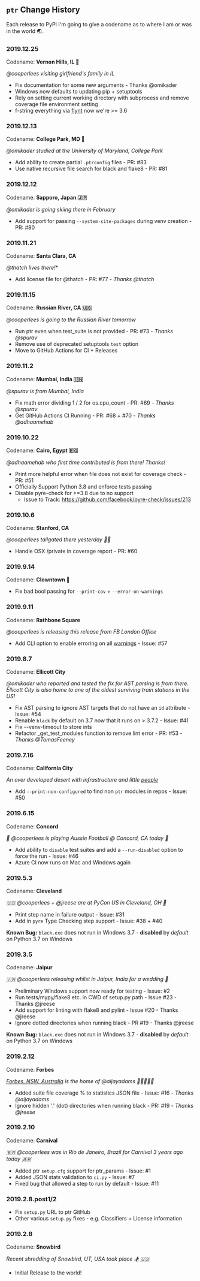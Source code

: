 ## `ptr` Change History

Each release to PyPI I'm going to give a codename as to where I am or was in the world 🌏.

### 2019.12.25

Codename: **Vernon Hills, IL 🎅**

*@cooperlees visiting girlfriend's family in IL*

- Fix documentation for some new arguments - Thanks @omikader
- Windows now defaults to updating pip + setuptools
- Rely on setting current working directory with subprocess and remove coverage file environment setting
- f-string everything via [flynt](https://pypi.org/project/flynt/) now we're >= 3.6

### 2019.12.13

Codename: **College Park, MD 🐢**

*@omikader studied at the University of Maryland, College Park*

- Add ability to create partial `.ptrconfig` files - PR: #83
- Use native recursive file search for black and flake8 - PR: #81

### 2019.12.12

Codename: **Sapporo, Japan 🇯🇵**

*@omikader is going skiing there in February*

- Add support for passing `--system-site-packages` during venv creation - PR: #80

### 2019.11.21

Codename: **Santa Clara, CA**

*@thatch lives there!**

- Add license file for @thatch - PR: #77 - *Thanks @thatch*

### 2019.11.15

Codename: **Russian River, CA 🇺🇸**

*@cooperlees is going to the Russian River tomorrow*

- Run ptr even when test_suite is not provided - PR: #73 - *Thanks @spurav*
- Remove use of deprecated setuptools `test` option
- Move to GitHub Actions for CI + Releases

### 2019.11.2

Codename: **Mumbai, India 🇮🇳**

*@spurav is from Mumbai, India*

- Fix math error dividing 1 / 2 for os.cpu_count - PR: #69 - *Thanks @spurav*
- Get GitHub Actions CI Running - PR: #68 + #70 - *Thanks @adhaamehab*

### 2019.10.22

Codename: **Cairo, Egypt 🇪🇬**

*@adhaamehab who first time contributed is from there! Thanks!*

- Print more helpful error when file does not exist for coverage check - PR: #51
- Officially Support Python 3.8 and enforce tests passing
- Disable pyre-check for >=3.8 due to no support
  - Issue to Track: https://github.com/facebook/pyre-check/issues/213

### 2019.10.6

Codename: **Stanford, CA**

*@cooperlees tailgated there yesterday 🚐🏈*

- Handle OSX /private in coverage report - PR: #60

### 2019.9.14

Codename: **Clowntown 🤡**

- Fix bad bool passing for `--print-cov` + `--error-on-warnings`

### 2019.9.11

Codename: **Rathbone Square**

*@cooperlees is releasing this release from FB London Office*

- Add CLI option to enable erroring on all [warnings](https://docs.python.org/3/library/warnings.html) - Issue: #57

### 2019.8.7

Codename: **Ellicott City**

*@omikader who reported and tested the fix for AST parsing is from there.*
*Ellicott City is also home to one of the oldest surviving train stations in the US!*

- Fix AST parsing to ignore AST targets that do not have an `id` attribute - Issue: #54
- Renable `black` by default on 3.7 now that it runs on > 3.7.2 - Issue: #41
- Fix --venv-timeout to store ints
- Refactor _get_test_modules function to remove lint error - PR: #53 - *Thanks @TomasFeeney*

### 2019.7.16

Codename: **California City**

*An over developed desert with infrastructure and little [people](https://en.wikipedia.org/wiki/California_City,_California)*

- Add `--print-non-configured` to find non `ptr` modules in repos - Issue: #50

### 2019.6.15

Codename: **Concord**

*🛫 @cooperlees is playing Aussie Football @ Concord, CA today 🏈*

- Add ability to `disable` test suites and add a `--run-disabled` option to force the run - Issue: #46
- Azure CI now runs on Mac and Windows again

### 2019.5.3

Codename: **Cleveland**

*🇺🇸 @cooperlees + @jreese are at PyCon US in Cleveland, OH 🦅*

- Print step name in failure output - Issue: #31
- Add in `pyre` Type Checking step support - Issue: #38 + #40

**Known Bug:** `black.exe` does not run in Windows 3.7 - **disabled** by *default* on Python 3.7 on Windows

### 2019.3.5

Codename: **Jaipur**

*🇮🇳 @cooperlees releasing whilst in Jaipur, India for a wedding 💒*

- Preliminary Windows support now ready for testing - Issue: #2
- Run tests/mypy/flake8 etc. in CWD of setup.py path - Issue #23 - Thanks @jreese
- Add support for linting with flake8 and pylint - Issue #20 - Thanks @jreese
- Ignore dotted directories when running black - PR #19 - Thanks @jreese

**Known Bug:** `black.exe` does not run in Windows 3.7 - **disabled** by *default* on Python 3.7 on Windows

### 2019.2.12

Codename: **Forbes**

*[Forbes, NSW, Australia](https://en.wikipedia.org/wiki/Forbes,_New_South_Wales) is the home of @aijayadams 👨🏻‍🦰🇦🇺*

- Added suite file coverage % to statistics JSON file - Issue: #16 - *Thanks @aijayadams*
- Ignore hidden '.' (dot) directories when running black - PR: #19 - *Thanks @jreese*

### 2019.2.10

Codename: **Carnival**

*🇧🇷 @cooperlees was in Rio de Janeiro, Brazil for Carnival 3 years ago today 🇧🇷*

- Added ptr `setup.cfg` support for ptr_params - Issue: #1
- Added JSON stats validation to `ci.py` - Issue: #7
- Fixed bug that allowed a step to run by default - Issue: #11

### 2019.2.8.post1/2

- Fix `setup.py` URL to ptr GitHub
- Other various `setup.py` fixes - e.g. Classifiers + License information

### 2019.2.8

Codename: **Snowbird**

*Recent shredding of Snowbird, UT, USA took place 🏂 🇺🇸*

- Initial Release to the world!
